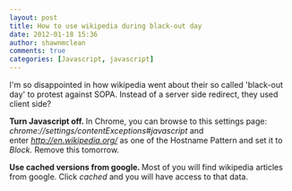 ```yaml
---
layout: post
title: How to use wikipedia during black-out day
date: 2012-01-18 15:36
author: shawnmclean
comments: true
categories: [Javascript, javascript]
---
```

I'm so disappointed in how wikipedia went about their so called 'black-out day' to protest against SOPA. Instead of a server side redirect, they used client side?

<strong>Turn Javascript off. </strong>In Chrome, you can browse to this settings page: <em>chrome://settings/contentExceptions#javascript </em>and enter <em>http://en.wikipedia.org/ </em>as one of the Hostname Pattern and set it to <em>Block. </em>Remove this tomorrow.

<strong>Use cached versions from google. </strong>Most of you will find wikipedia articles from google. Click <em>cached</em> and you will have access to that data.

&nbsp;
